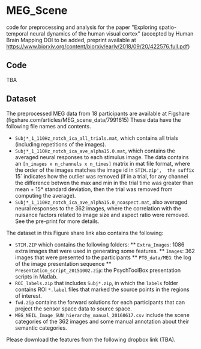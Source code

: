 # MEG_Scene
code for preprocessing and analysis for the paper "Exploring spatio-temporal neural dynamics of the human visual cortex" 
(accepted by Human Brain Mapping DOI to be added,
preprint available at https://www.biorxiv.org/content/biorxiv/early/2018/09/20/422576.full.pdf)

## Code
TBA


## Dataset

The preprocessed MEG data from 18 participants are available at Figshare (figshare.com/articles/MEG_scene_data/7991615) 
These data have the following file names and contents. 
- `Subj*_1_110Hz_notch_ica_all_trials.mat`, which contains all trials (including repetitions of the images). 
- `Subj*_1_110Hz_notch_ica_ave_alpha15.0.mat`, which contains the averaged neural responses to each stimulus image. 
   The data contains an `[n_images x n_channels x n_times]` matrix in mat file format, 
   where the order of the images matches the image id in `STIM.zip', 
   the suffix `15` indicates how the outlier was removed (if in a trial, for any channel 
   the difference betwen the max and min in the trial time was greater than mean + 15* standard deviation, 
   then the trial was removed from computing the average). 
- `Subj*_1_110Hz_notch_ica_ave_alpha15.0_noaspect.mat`, also averaged neural responses to the 362 images,
 where the correlation with the nuisance factors related to image size and aspect ratio were removed. 
 See the pre-print for more details. 

The dataset in this Figure share link also contains the following:
- `STIM.ZIP` which contains the following folders: 
 ** `Extra_Images`: 1086 extra images that were used in generating some features. 
 ** `Images`: 362 images that were presented to the participants
 ** `PTB_data/MEG`: the log of the image presentation sequence
 ** `Presentation_script_20151002.zip`: the PsychToolBox presentation scripts in Matlab. 
- `ROI_labels.zip` that includes `Subj*.zip`, in which the `labels` folder contains ROI `*.label` files 
  that marked the source points in the regions of interest. 
- `fwd.zip` contains the forward solutions for each participants that can project the sensor space data to source space. 
- `MEG_NEIL_Image_SUN_hierarchy_manual_20160617.csv` include the scene categories of the 362 images and some manual annotation about their semantic categories. 


Please download the features from the following dropbox link (TBA). 
